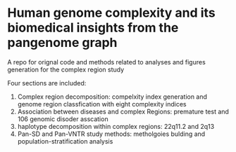 # Human genome complexity and its biomedical insights from the pangenome graph

A repo for orignal code and methods related to analyses and figures generation for the complex region study

Four sections are included:
1.	Complex region decomposition: compelxity index generation and genome region classfication with eight complexity indices
2.	Association between diseases and complex Regions: premature test and 106 genomic disoder asscation 
3.	haplotype decomposition within complex regions: 22q11.2 and 2q13
4.	Pan-SD and Pan-VNTR study methods: metholgoies bulding and population-stratification analysis
